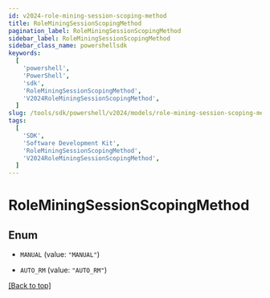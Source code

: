 ```yaml
---
id: v2024-role-mining-session-scoping-method
title: RoleMiningSessionScopingMethod
pagination_label: RoleMiningSessionScopingMethod
sidebar_label: RoleMiningSessionScopingMethod
sidebar_class_name: powershellsdk
keywords:
  [
    'powershell',
    'PowerShell',
    'sdk',
    'RoleMiningSessionScopingMethod',
    'V2024RoleMiningSessionScopingMethod',
  ]
slug: /tools/sdk/powershell/v2024/models/role-mining-session-scoping-method
tags:
  [
    'SDK',
    'Software Development Kit',
    'RoleMiningSessionScopingMethod',
    'V2024RoleMiningSessionScopingMethod',
  ]
---
```


# RoleMiningSessionScopingMethod

## Enum

- `MANUAL` (value: `"MANUAL"`)

- `AUTO_RM` (value: `"AUTO_RM"`)

[[Back to top]](#)
